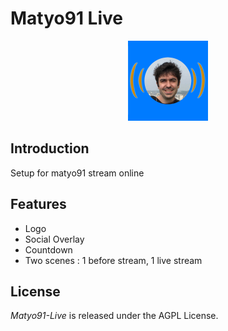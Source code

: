 # Matyo91 Live

<p align="center">
  <a href="https://github.com/matyo91/matyo91-live">
    <img src="medias/logo.png" height="128" alt="Matyo91-live">
  </a>
</p>

## Introduction

Setup for matyo91 stream online

## Features

- Logo
- Social Overlay
- Countdown
- Two scenes : 1 before stream, 1 live stream

## License

_Matyo91-Live_ is released under the AGPL License.

